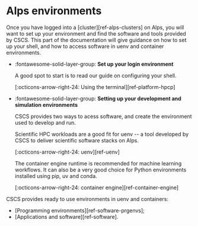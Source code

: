 # Alps environments

Once you have logged into a [cluster][ref-alps-clusters] on Alps, you will want to set up your environment and find the software and tools provided by CSCS.
This part of the documentation will give guidance on how to set up your shell, and how to access software in uenv and container environments.

<div class="grid cards" markdown>

-   :fontawesome-solid-layer-group: __Set up your login environment__

    A good spot to start is to read our guide on configuring your shell.

    [:octicons-arrow-right-24: Using the terminal][ref-platform-hpcp]

</div>

<div class="grid cards" markdown>

-   :fontawesome-solid-layer-group: __Setting up your development and simulation environments__

    CSCS provides two ways to acess software, and create the environment used to develop and run.

    Scientific HPC workloads are a good fit for uenv -- a tool developed by CSCS to deliver scientific software stacks on Alps.

    [:octicons-arrow-right-24: uenv][ref-uenv]

    The container engine runtime is recommended for machine learning workflows.
    It can also be a very good choice for Python environments installed using pip, uv and conda.

    [:octicons-arrow-right-24: container engine][ref-container-engine]

</div>


CSCS provides ready to use environments in uenv and containers:

* [Programming environments][ref-software-prgenvs];
* [Applications and software][ref-software].
